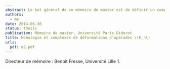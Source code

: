 ```yaml
---
abstract: Le but général de ce mémoire de master est de définir un complexe qui calcul la cohomologie des algèbres de Gerstenhaber et des complexes de déformations associés en utilisant une construction bar itérée.
authors:
  - me
date: 2014-06-30
status: thesis
publication: Mémoire de master, Université Paris Diderot
title: Homologie et complexes de déformations d’opérades \(E_n\)
urls:
  pdf: m2.pdf
---
```


Directeur de mémoire : Benoit Fresse, Université Lille 1.
